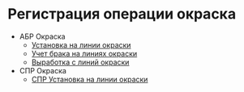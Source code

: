 # Регистрация операции окраска

* АБР Окраска
  * [Установка на линии окраски](abr-okraska/ustanovka-okraska.md)
  * [Учет брака на линиях окраски](abr-okraska/uchet-braka.md)
  * [Выработка с линий окраски](abr-okraska/vyrabotka-s-linii-okraski.md)
* СПР Окраска
  * [СПР Установка на линии окраски](spr-okraska/spr-ustanovka-na-okrasku.md)

